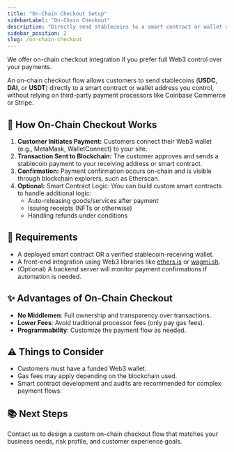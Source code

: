 ```yaml
---
title: "On-Chain Checkout Setup"
sidebarLabel: "On-Chain Checkout"
description: "Directly send stablecoins to a smart contract or wallet address you control"
sidebar_position: 2
slug: /on-chain-checkout
---
```

We offer on-chain checkout integration if you prefer full Web3 control over your payments.

An on-chain checkout flow allows customers to send stablecoins (**USDC**, **DAI**, or **USDT**) directly to a smart contract or wallet address you control, without relying on third-party payment processors like Coinbase Commerce or Stripe.

## 🚀 How On-Chain Checkout Works

1. **Customer Initiates Payment:** Customers connect their Web3 wallet (e.g., MetaMask, WalletConnect) to your site.
2. **Transaction Sent to Blockchain:** The customer approves and sends a stablecoin payment to your receiving address or smart contract.
3. **Confirmation:** Payment confirmation occurs on-chain and is visible through blockchain explorers, such as Etherscan.
4. **Optional:** Smart Contract Logic:  \\You can build custom smart contracts to handle additional logic:
   - Auto-releasing goods/services after payment
   - Issuing receipts (NFTs or otherwise)
   - Handling refunds under conditions

## 🧩 Requirements

- A deployed smart contract OR a verified stablecoin-receiving wallet.
- A front-end integration using Web3 libraries like [ethers.js](https://docs.ethers.org/v5/) or [wagmi.sh](https://wagmi.sh/).
- (Optional) A backend server will monitor payment confirmations if automation is needed.

## ✨ Advantages of On-Chain Checkout

- **No Middlemen**: Full ownership and transparency over transactions.
- **Lower Fees**: Avoid traditional processor fees (only pay gas fees).
- **Programmability**: Customize the payment flow as needed.

## ⚠️ Things to Consider

- Customers must have a funded Web3 wallet.
- Gas fees may apply depending on the blockchain used.
- Smart contract development and audits are recommended for complex payment flows.

## 📚 Next Steps

Contact us to design a custom on-chain checkout flow that matches your business needs, risk profile, and customer experience goals.